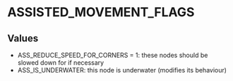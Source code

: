 # ASSISTED_MOVEMENT_FLAGS

## Values
* ASS_REDUCE_SPEED_FOR_CORNERS = 1: these nodes should be slowed down for if necessary
* ASS_IS_UNDERWATER: this node is underwater (modifies its behaviour)